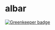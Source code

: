 # albar

[![Greenkeeper badge](https://badges.greenkeeper.io/thomazrdamasceno/SaatBasic.svg)](https://greenkeeper.io/)